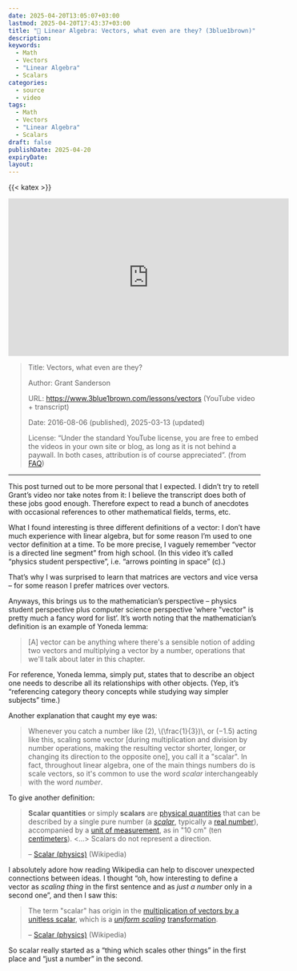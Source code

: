```yaml
---
date: 2025-04-20T13:05:07+03:00
lastmod: 2025-04-20T17:43:37+03:00
title: "🎥 Linear Algebra: Vectors, what even are they? (3blue1brown)"
description: 
keywords:
  - Math
  - Vectors
  - "Linear Algebra"
  - Scalars
categories:
  - source
  - video
tags:
  - Math
  - Vectors
  - "Linear Algebra"
  - Scalars
draft: false
publishDate: 2025-04-20
expiryDate: 
layout:
---
```


{{< katex >}}

<iframe width="560" height="315" src="https://www.youtube.com/embed/fNk_zzaMoSs?si=h08p_WrfAeegxvTf" title="YouTube video player" frameborder="0" allow="accelerometer; autoplay; clipboard-write; encrypted-media; gyroscope; picture-in-picture; web-share" referrerpolicy="strict-origin-when-cross-origin" allowfullscreen></iframe>

> Title: Vectors, what even are they?
> 
> Author: Grant Sanderson
> 
> URL: https://www.3blue1brown.com/lessons/vectors (YouTube video + transcript)
> 
> Date: 2016-08-06 (published), 2025-03-13 (updated)
> 
> License: “Under the standard YouTube license, you are free to embed the videos in your own site or blog, as long as it is not behind a paywall. In both cases, attribution is of course appreciated”. (from [FAQ](https://www.3blue1brown.com/faq))

---

This post turned out to be more personal that I expected. I didn’t try to retell Grant’s video nor take notes from it: I believe the transcript does both of these jobs good enough. Therefore expect to read a bunch of anecdotes with occasional references to other mathematical fields, terms, etc.

What I found interesting is three different definitions of a vector: I don’t have much experience with linear algebra, but for some reason I’m used to one vector definition at a time. To be more precise, I vaguely remember “vector is a directed line segment” from high school. (In this video it’s called “physics student perspective”, i.e. “arrows pointing in space” (c).)

That’s why I was surprised to learn that matrices are vectors and vice versa – for some reason I prefer matrices over vectors. 

Anyways, this brings us to the mathematician’s perspective – physics student perspective plus computer science perspective ‘where "vector" is pretty much a fancy word for list’. It’s worth noting that the mathematician’s definition is an example of Yoneda lemma:

> [A] vector can be anything where there's a sensible notion of adding two vectors and multiplying a vector by a number, operations that we'll talk about later in this chapter.

For reference, Yoneda lemma, simply put, states that to describe an object one needs to describe all its relationships with other objects. (Yep, it’s “referencing category theory concepts while studying way simpler subjects” time.)

Another explanation that caught my eye was:

>Whenever you catch a number like \(2\), \\(\frac{1}{3})\\​, or \(−1.5\) acting like this, scaling some vector [during multiplication and division by number operations, making the resulting vector shorter, longer, or changing its direction to the opposite one], you call it a "scalar". In fact, throughout linear algebra, one of the main things numbers do is scale vectors, so it's common to use the word _scalar_ interchangeably with the word _number_.

To give another definition:

>**Scalar quantities** or simply **scalars** are [physical quantities](https://en.wikipedia.org/wiki/Physical_quantity "Physical quantity") that can be described by a single pure number (a [_scalar_](https://en.wikipedia.org/wiki/Scalar_\(mathematics\) "Scalar (mathematics)"), typically a [real number](https://en.wikipedia.org/wiki/Real_number "Real number")), accompanied by a [unit of measurement](https://en.wikipedia.org/wiki/Unit_of_measurement "Unit of measurement"), as in "10 cm" (ten [centimeters](https://en.wikipedia.org/wiki/Centimeter "Centimeter")). <…> Scalars do not represent a direction.
>
>– [Scalar (physics)](https://en.wikipedia.org/wiki/Scalar_(physics)) (Wikipedia)

I absolutely adore how reading Wikipedia can help to discover unexpected connections between ideas. I thought “oh, how interesting to define a vector as *scaling thing* in the first sentence and as *just a number* only in a second one”, and then I saw this:

> The term "scalar" has origin in the [multiplication of vectors by a unitless scalar](https://en.wikipedia.org/wiki/Scalar_multiplication "Scalar multiplication"), which is a _[uniform scaling](https://en.wikipedia.org/wiki/Scaling_\(geometry\) "Scaling (geometry)")_ [transformation](https://en.wikipedia.org/wiki/Geometric_transformation "Geometric transformation").
> 
> – [Scalar (physics)](https://en.wikipedia.org/wiki/Scalar_(physics)) (Wikipedia)

So scalar really started as a “thing which scales other things” in the first place and “just a number” in the second.
